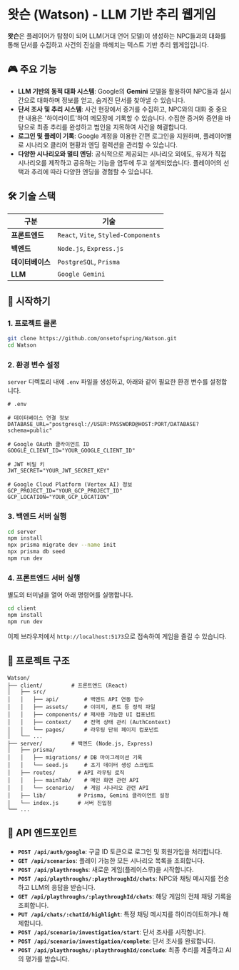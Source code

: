 # 왓슨 (Watson) - LLM 기반 추리 웹게임

**왓슨**은 플레이어가 탐정이 되어 LLM(거대 언어 모델)이 생성하는 NPC들과의 대화를 통해 단서를 수집하고 사건의 진실을 파헤치는 텍스트 기반 추리 웹게임입니다.

## 🎮 주요 기능

  * **LLM 기반의 동적 대화 시스템**: Google의 **Gemini** 모델을 활용하여 NPC들과 실시간으로 대화하며 정보를 얻고, 숨겨진 단서를 찾아낼 수 있습니다.
  * **단서 조사 및 추리 시스템**: 사건 현장에서 증거를 수집하고, NPC와의 대화 중 중요한 내용은 '하이라이트'하여 메모장에 기록할 수 있습니다. 수집한 증거와 증언을 바탕으로 최종 추리를 완성하고 범인을 지목하여 사건을 해결합니다.
  * **로그인 및 플레이 기록**: Google 계정을 이용한 간편 로그인을 지원하며, 플레이어별로 시나리오 클리어 현황과 엔딩 컬렉션을 관리할 수 있습니다.
  * **다양한 시나리오와 멀티 엔딩**: 공식적으로 제공되는 시나리오 외에도, 유저가 직접 시나리오를 제작하고 공유하는 기능을 염두에 두고 설계되었습니다. 플레이어의 선택과 추리에 따라 다양한 엔딩을 경험할 수 있습니다.

## 🛠️ 기술 스택

| 구분 | 기술 |
| --- | --- |
| **프론트엔드** | `React`, `Vite`, `Styled-Components` |
| **백엔드** | `Node.js`, `Express.js` |
| **데이터베이스** | `PostgreSQL`, `Prisma` |
| **LLM** | `Google Gemini` |

## 🚀 시작하기

### 1\. 프로젝트 클론

```bash
git clone https://github.com/onsetofspring/Watson.git
cd Watson
```

### 2\. 환경 변수 설정

`server` 디렉토리 내에 `.env` 파일을 생성하고, 아래와 같이 필요한 환경 변수를 설정합니다.

```env
# .env

# 데이터베이스 연결 정보
DATABASE_URL="postgresql://USER:PASSWORD@HOST:PORT/DATABASE?schema=public"

# Google OAuth 클라이언트 ID
GOOGLE_CLIENT_ID="YOUR_GOOGLE_CLIENT_ID"

# JWT 비밀 키
JWT_SECRET="YOUR_JWT_SECRET_KEY"

# Google Cloud Platform (Vertex AI) 정보
GCP_PROJECT_ID="YOUR_GCP_PROJECT_ID"
GCP_LOCATION="YOUR_GCP_LOCATION"
```

### 3\. 백엔드 서버 실행

```bash
cd server
npm install
npx prisma migrate dev --name init
npx prisma db seed
npm run dev
```

### 4\. 프론트엔드 서버 실행

별도의 터미널을 열어 아래 명령어를 실행합니다.

```bash
cd client
npm install
npm run dev
```

이제 브라우저에서 `http://localhost:5173`으로 접속하여 게임을 즐길 수 있습니다.

## 📂 프로젝트 구조

```
Watson/
├── client/         # 프론트엔드 (React)
│   ├── src/
│   │   ├── api/        # 백엔드 API 연동 함수
│   │   ├── assets/     # 이미지, 폰트 등 정적 파일
│   │   ├── components/ # 재사용 가능한 UI 컴포넌트
│   │   ├── context/    # 전역 상태 관리 (AuthContext)
│   │   └── pages/      # 라우팅 단위 페이지 컴포넌트
│   └── ...
├── server/         # 백엔드 (Node.js, Express)
│   ├── prisma/
│   │   ├── migrations/ # DB 마이그레이션 기록
│   │   └── seed.js     # 초기 데이터 생성 스크립트
│   ├── routes/       # API 라우팅 로직
│   │   ├── mainTab/    # 메인 화면 관련 API
│   │   └── scenario/   # 게임 시나리오 관련 API
│   ├── lib/          # Prisma, Gemini 클라이언트 설정
│   └── index.js      # 서버 진입점
└── ...
```

## 📝 API 엔드포인트

  - **`POST /api/auth/google`**: 구글 ID 토큰으로 로그인 및 회원가입을 처리합니다.
  - **`GET /api/scenarios`**: 플레이 가능한 모든 시나리오 목록을 조회합니다.
  - **`POST /api/playthroughs`**: 새로운 게임(플레이스루)을 시작합니다.
  - **`POST /api/playthroughs/:playthroughId/chats`**: NPC와 채팅 메시지를 전송하고 LLM의 응답을 받습니다.
  - **`GET /api/playthroughs/:playthroughId/chats`**: 해당 게임의 전체 채팅 기록을 조회합니다.
  - **`PUT /api/chats/:chatId/highlight`**: 특정 채팅 메시지를 하이라이트하거나 해제합니다.
  - **`POST /api/scenario/investigation/start`**: 단서 조사를 시작합니다.
  - **`POST /api/scenario/investigation/complete`**: 단서 조사를 완료합니다.
  - **`POST /api/playthroughs/:playthroughId/conclude`**: 최종 추리를 제출하고 AI의 평가를 받습니다.
